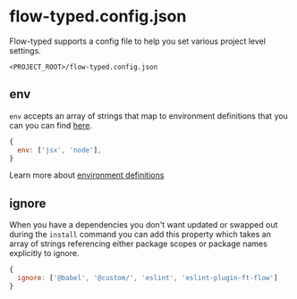 # flow-typed.config.json

Flow-typed supports a config file to help you set various project level settings.

`<PROJECT_ROOT>/flow-typed.config.json`

## env

`env` accepts an array of strings that map to environment definitions that you can you can find [here](https://github.com/flow-typed/flow-typed/tree/master/definitions/environments).

```js
{
  env: ['jsx', 'node'],
}
```

Learn more about [environment definitions](env-definitions.md)

## ignore

When you have a dependencies you don't want updated or swapped out during the `install` command you can add this property which takes an array of strings referencing either package scopes or package names explicitly to ignore.

```js
{
  ignore: ['@babel', '@custom/', 'eslint', 'eslint-plugin-ft-flow']
}
```
